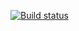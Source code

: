 [![Build status](https://ci.appveyor.com/api/projects/status/o60svq1s4qe5vt95?svg=true)](https://ci.appveyor.com/project/KiraMatsenko/bdd)
